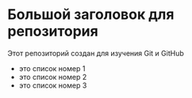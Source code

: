 # Большой заголовок для репозитория
Этот репозиторий создан для изучения Git и GitHub
- это список номер 1
- это список номер 2
- это список номер 3

